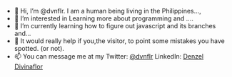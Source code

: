 - 👋 Hi, I’m @dvnflr. I am a human being living in the Philippines...,
- 👀 I’m interested in Learning more about programming and ....
- 🌱 I’m currently learning how to figure out javascript and its branches and... 
- 💞️ It would really help if you,the visitor, to point some mistakes you have spotted. (or not).
- 📫 You can message me at my Twitter: [@dvnflr](https://twitter.com/dvnflr "handsome person inbound!") LinkedIn: [Denzel Divinaflor](https://www.linkedin.com/in/dendiv/ "still handsome as ever..")



<!---
dvnflr/dvnflr is a ✨ special ✨ repository because its `README.md` (this file) appears on your GitHub profile.
You can click the Preview link to take a look at your changes.
--->
